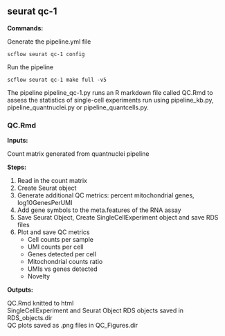 ## seurat qc-1

**Commands:**

Generate the pipeline.yml file

    scflow seurat qc-1 config

Run the pipeline

    scflow seurat qc-1 make full -v5

The pipeline pipeline_qc-1.py runs an R markdown file called QC.Rmd to assess the statistics of single-cell experiments run using pipeline_kb.py,  pipeline_quantnuclei.py or pipeline_quantcells.py.

### QC.Rmd

**Inputs:**

Count matrix generated from quantnuclei pipeline  

**Steps:**
1. Read in the count matrix
2. Create Seurat object
3. Generate additional QC metrics: percent mitochondrial genes, log10GenesPerUMI
4. Add gene symbols to the meta.features of the RNA assay
5. Save Seurat Object, Create SingleCellExperiment object and save RDS files
6. Plot and save QC metrics
	- Cell counts per sample
	- UMI counts per cell
	- Genes detected per cell
	- Mitochondrial counts ratio
	- UMIs vs genes detected
	- Novelty

**Outputs:**

QC.Rmd knitted to html  
SingleCellExperiment and Seurat Object RDS objects saved in RDS_objects.dir  
QC plots saved as .png files in QC_Figures.dir  
